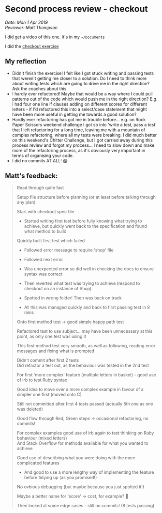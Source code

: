 # Second process review - checkout
*Date: Mon 1 Apr 2019*  
*Reviewer: Matt Thompson*  

I did get a video of this one. It's in my `~/Documents`

I did the [checkout exercise](https://github.com/makersacademy/skills-workshops/tree/master/process_review/exercises/checkout)

## My reflection

- Didn't finish the exercise! I felt like I got stuck writing and passing tests that weren't getting me closer to a solution. Do I need to think more about writing tests which are going to drive me in the right direction? Ask the coaches about this.
- I hardly ever refactored! Maybe that would be a way where I could pull patterns out of the code which would push me in the right direction? E.g. I had four one line if clauses adding on different scores for different letters - if I'd refactored this into a select/case statement that might have been more useful in getting me towards a good solution?
- Hardly ever refactoring has got me in trouble before... e.g. on Rock Paper Scissors weekend challenge I got so into 'write a test, pass a test' that I left refactoring for a long time, leaving me with a mountain of complex refactoring, where all my tests were breaking. I did much better on this weekend's Chitter Challenge, but I got carried away during this process review and forgot my process... I need to slow down and make more of the refactoring process, as it's obviously very important in terms of organising your code.
- I did no commits AT ALL! 😱

## Matt's feedback:

> Read through quite fast
> 
> Setup file structure before planning (or at least before talking through any plan)
> 
> Start with checkout spec file
> - Started writing first test before fully knowing what trying to achieve, but quickly went back to the specification and found what method to build
> 
> Quickly built first test which failed
> - Followed error message to require 'shop' file
> - Followed next error
> - Was unexpected error so did well in checking the docs to ensure syntax was correct
> - Then reverted what test was trying to achieve (respond to checkout on an instance of Shop)
> 
> - Spotted in wrong folder! Then was back on track
> - All this was managed quickly and back to first passing test in 9 mins
> 
> Onto first method test -> good simple happy path test
> 
> Refactored test to use subject... may have been unnecessary at this point, as only one test was using it
> 
> This first method test very smooth, as well as following, reading error messages and fixing what is prompted
> 
> Didn't commit after first 2 tests  
> Did refactor a test out, as the behaviour was tested in the 2nd test
> 
> For first 'more complex' feature (multiple letters in basket) - good use of irb to test Ruby syntax
> 
> Good idea to move over a more complex example in favour of a simpler one first (moved onto C)
> 
> Still not committed after first 4 tests passed (actually 5th one as one was deleted)
> 
> Good flow through Red, Green steps -> occasional refactoring, no commits!
> 
> For complex examples good use of irb again to test thinking on Ruby behaviour (mixed letters)  
> And Stack Overflow for methods available for what you wanted to achieve
> 
> Good use of describing what you were doing with the more complicated features
> - And good to use a more lengthy way of implementing the feature before tidying up (as you promised!)
> 
> No ovbious debugging (but maybe because you just spotted it!)
> 
> Maybe a better name for 'score' -> cost, for example? :slightly_smiling_face:
> 
> Then looked at some edge cases - still no commits! (8 tests passing)
